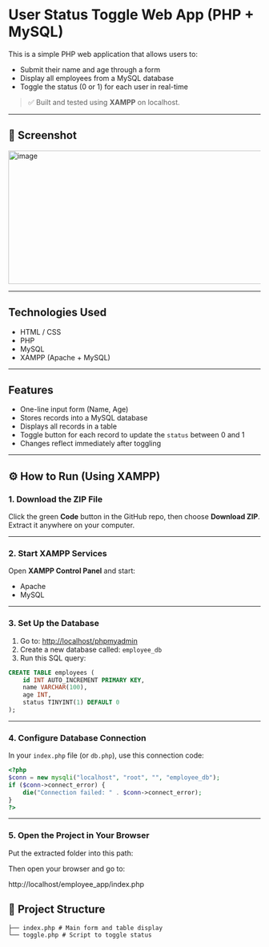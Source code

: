 #  User Status Toggle Web App (PHP + MySQL)

This is a simple PHP web application that allows users to:
- Submit their name and age through a form
- Display all employees from a MySQL database
- Toggle the status (0 or 1) for each user in real-time

> ✅ Built and tested using **XAMPP** on localhost.

---

## 📸 Screenshot

<img width="573" height="266" alt="image" src="https://github.com/user-attachments/assets/eefe7367-fe15-4e8c-b02a-9195042f8ff4" />

---

## Technologies Used

- HTML / CSS  
- PHP  
- MySQL  
- XAMPP (Apache + MySQL)

---

##  Features

- One-line input form (Name, Age)  
- Stores records into a MySQL database  
- Displays all records in a table  
- Toggle button for each record to update the `status` between 0 and 1  
- Changes reflect immediately after toggling  

---

## ⚙️ How to Run (Using XAMPP)

### 1. Download the ZIP File

Click the green **Code** button in the GitHub repo, then choose **Download ZIP**.  
Extract it anywhere on your computer.

---

### 2. Start XAMPP Services

Open **XAMPP Control Panel** and start:
- Apache  
- MySQL  

---

### 3. Set Up the Database

1. Go to: [http://localhost/phpmyadmin](http://localhost/phpmyadmin)  
2. Create a new database called: `employee_db`  
3. Run this SQL query:

```sql
CREATE TABLE employees (
    id INT AUTO_INCREMENT PRIMARY KEY,
    name VARCHAR(100),
    age INT,
    status TINYINT(1) DEFAULT 0
);
```
---

### 4. Configure Database Connection

In your `index.php` file (or `db.php`), use this connection code:

```php
<?php
$conn = new mysqli("localhost", "root", "", "employee_db");
if ($conn->connect_error) {
    die("Connection failed: " . $conn->connect_error);
}
?>

```
---

### 5. Open the Project in Your Browser

Put the extracted folder into this path:

Then open your browser and go to:

http://localhost/employee_app/index.php


## 📁 Project Structure
```
├── index.php # Main form and table display
└── toggle.php # Script to toggle status

